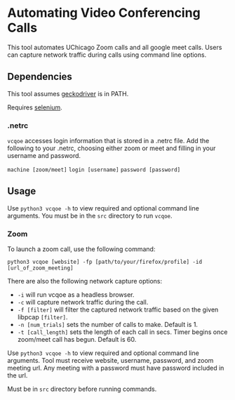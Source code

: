 # Automating Video Conferencing Calls

This tool automates UChicago Zoom calls and all google meet calls. Users can 
capture network traffic during calls using command line options.

## Dependencies

This tool assumes [geckodriver](https://github.com/mozilla/geckodriver/releases) is in PATH. 

Requires [selenium](https://pypi.org/project/selenium/). 

### .netrc

`vcqoe` accesses login information that is stored in a .netrc file. Add the 
following to your .netrc, choosing either zoom or meet and filling in
your username and password.

`machine [zoom/meet]`
`login [username]`
`password [password]`


## Usage

Use `python3 vcqoe -h` to view required and optional command line arguments.
You must be in the `src` directory to run `vcqoe`.

### Zoom

To launch a zoom call, use the following command:

`python3 vcqoe [website] -fp [path/to/your/firefox/profile] -id [url_of_zoom_meeting]`

There are also the following network capture options:
- `-i` will run vcqoe as a headless browser.
- `-c` will capture network traffic during the call.
- `-f [filter]` will filter the captured network traffic based on 
	the given libpcap `[filter]`.
- `-n [num_trials]` sets the number of calls to make. Default is 1.
- `-t [call_length]` sets the length of each call in secs. Timer 
	begins once zoom/meet call has begun. Default is 60.

Use `python3 vcqoe -h` to view required and optional command line arguments. Tool must receive website, username, password, and 
zoom meeting url. Any meeting with a password must have password included in the url. 

Must be in `src` directory before running commands. 

